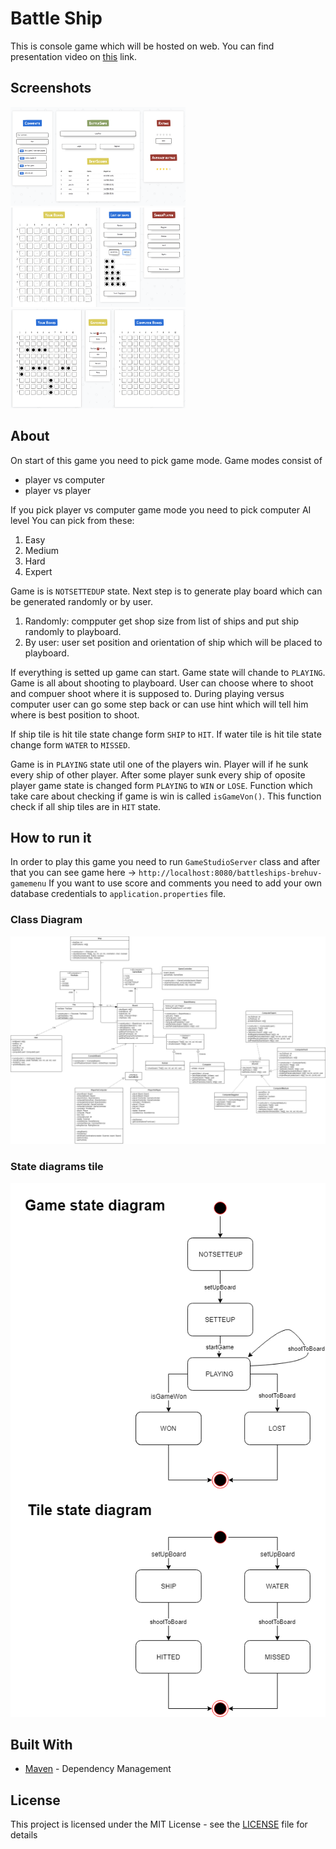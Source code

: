 # Battle Ship

This is console game which will be hosted on web.
You can find presentation video on [this](https://www.youtube.com/watch?v=A_AKI0MGDlw) link.

## Screenshots

 <img src="readmeImages/1.png" width="280"/> <img src="readmeImages/2.png" width="280"/> <img src="readmeImages/3.png" width="280" />

## About

On start of this game you need to pick game mode.
Game modes consist of   
 * player vs computer
 * player vs player

If you pick player vs computer game mode you need to pick computer AI level
You can pick from these:     
1. Easy
2. Medium
3. Hard
4. Expert

Game is is  `NOTSETTEDUP` state.
Next step is to generate play board which can be generated randomly or by user.

1. Randomly: compputer get shop size from list of ships and put ship
            randomly to playboard.
2. By user: user set position and orientation of ship which will be placed to playboard.            

If everything is setted up game can start. Game state will chande to `PLAYING`.
Game is all about shooting to playboard. User can choose where to shoot and compuer
shoot where it is supposed to.
During playing versus computer user can go some step back or can use hint
which will tell him where is best position to shoot.

If ship tile is hit tile state change form `SHIP` to `HIT`.
If water tile is hit tile state change form `WATER` to `MISSED`.

Game is in `PLAYING` state util one of the players win.
Player will if he sunk every ship of other player.
After some player sunk every ship of oposite player game state is changed form `PLAYING`
 to `WIN` or `LOSE`.
Function which take care about checking if game is win is called `isGameVon()`.
This function check if all ship tiles are in `HIT` state.

## How to run it

In order to play this game you need to run `GameStudioServer` class and after that
 you can see game here -> `http://localhost:8080/battleships-brehuv-gamemenu` If you want
  to use score and comments you need to add your own database credentials to `application.properties` file.

### Class Diagram

![alt text](https://raw.githubusercontent.com/kubekbreha/BattleShips/master/res/ClassDiagram.png)

### State diagrams tile

![alt text](https://raw.githubusercontent.com/kubekbreha/BattleShips/master/res/StateDiagram.png)

## Built With

* [Maven](https://maven.apache.org/) - Dependency Management

## License

This project is licensed under the MIT License - see the [LICENSE](https://github.com/kubekbreha/BattleShips/blob/master/LICENCE) file for details
